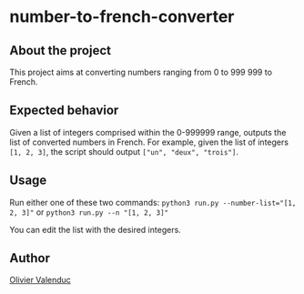 # number-to-french-converter
## About the project
This project aims at converting numbers ranging from 0 to 999 999 to French.

## Expected behavior
Given a list of integers comprised within the 0-999999 range, outputs the list of converted numbers in French.
For example, given the list of integers `[1, 2, 3]`, the script should output `["un", "deux", "trois"]`.

## Usage
Run either one of these two commands:
`python3 run.py --number-list="[1, 2, 3]"`
or
`python3 run.py --n "[1, 2, 3]"`

You can edit the list with the desired integers.

## Author
[Olivier Valenduc](https://github.com/oli2v)